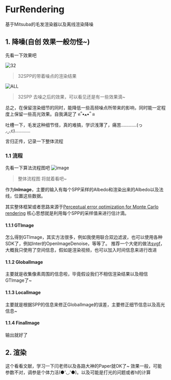 # FurRendering

基于Mitsuba的毛发渲染器以及离线渲染降噪

## 1. 降噪(自创 效果一般勿怪~)

先看一下效果吧 

![32](https://github.com/luoshuifan/Fur/assets/109076683/513750c9-464c-4998-a9b2-ab05993814a5)
> 32SPP的带着噪点的渲染结果

![ALL](https://github.com/luoshuifan/Fur/assets/109076683/92f9f50c-7bce-4531-a513-a8f9d34c116b)
> 32SPP 去噪之后的效果，可以看见还是有一些效果滴~

总之，在保留渲染细节的同时，能降低一些高频噪点所带来的影响，同时能一定程度上保留一些高光效果。自我满足了 ฅ՞•ﻌ•՞ ต

吐槽一下，毛发这种细节怪，真的难搞，学识浅薄了，痛苦…………(っ◞‸◟c)…………

言归正传，记录一下整体流程
### 1.1 流程
先看一下算法流程图吧 
![image](https://github.com/luoshuifan/Fur/assets/109076683/3560f719-2485-443b-b54d-4a5b532cee30)
> 整体流程图 将就着看吧~

作为**InImage**，主要的输入有每个SPP采样的Albedo和渲染出来的Albedo以及法线，位置这些数据。

其实整体框架或者思路来源于[Perceptual error optimization for Monte Carlo rendering](https://dl.acm.org/doi/10.1145/3504002)
核心思想就是利用每个SPP的采样值来进行估计滴。
#### 1.1.1 GTImage 
怎么得到GTImage，其实方法很多，例如我使用联合双边滤波，也可以使用各种SDK了，例如Inter的OpenImageDenoise，等等了。
推荐一个大佬的做法[svgf](https://zhuanlan.zhihu.com/p/28288053)，大概我只使用了空间信息，假如是渲染视频，也可以加入时间信息来进行改进
#### 1.1.2 GlobalImage
主要就是收集像素周围的信息啦，毕竟假设我们不相信渲染结果以及相信GTImage了~
#### 1.1.3 LocalImage
主要就是根据SPP的信息来修正GlobalImage的误差，主要修正细节信息以及高光信息~
#### 1.1.4 FinalImage
输出就好了

## 2. 渲染
这个看看文献，学习一下闫老师以及各路大神的Paper就OK了~
效果一般，可能参数不对，调参是个体力活(●'◡'●)。以及可能是打光的问题或者h的计算




